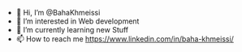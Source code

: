 - 👋 Hi, I’m @BahaKhmeissi
- 👀 I’m interested in Web development
- 🌱 I’m currently learning new Stuff
- 📫 How to reach me https://www.linkedin.com/in/baha-khmeissi/

<!---
BahaKhmeissi/BahaKhmeissi is a ✨ special ✨ repository because its `README.md` (this file) appears on your GitHub profile.
You can click the Preview link to take a look at your changes.
--->
